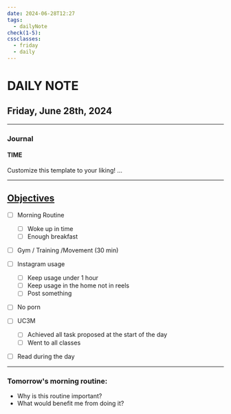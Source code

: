 ```yaml
---
date: 2024-06-28T12:27
tags:
  - dailyNote
check(1-5): 
cssclasses:
  - friday
  - daily
---
```


# DAILY NOTE
## Friday, June 28th, 2024

***
### Journal
#### TIME
Customize this template to your liking!
...
***

## [Objectives](Objectives%20from%20March%2023%20to%20September%2023%20)

- [ ] Morning Routine
	- [ ] Woke up in time
	- [ ] Enough breakfast
- [ ] Gym / Training /Movement (30 min)

- [ ]  Instagram usage
	- [ ] Keep usage under 1 hour
	- [ ] Keep usage in the home not in reels
	- [ ] Post something

- [ ] No porn 

- [ ] UC3M
	- [ ] Achieved all task proposed at the start of the day
	- [ ] Went to all classes

- [ ] Read during the day


---
### Tomorrow's morning routine: 
+ Why is this routine important? 
+ What would benefit me from doing it?